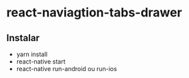 # react-naviagtion-tabs-drawer

## Instalar
- yarn install
- react-native start
- react-native run-android ou run-ios
